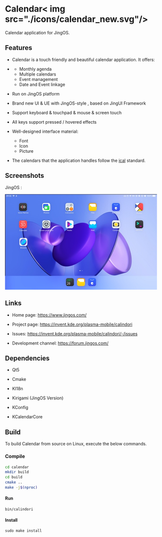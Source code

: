 <!--
    SPDX-FileCopyrightText: 2021 Wang Rui <wangrui@jingos.com>
    SPDX-License-Identifier: CC-BY-SA-4.0
-->
# Calendar< img src="./icons/calendar_new.svg"/>

Calendar application for JingOS.



## Features

* Calendar is a touch friendly and beautiful calendar application. It offers:
* 
  * Monthly agenda
  * Multiple calendars
  * Event management
  * Date and Event linkage

* Run on JingOS platform

* Brand new UI & UE with JingOS-style , based on JingUI Framework

* Support keyboard & touchpad & mouse & screen touch

* All keys support pressed / hovered effects

* Well-designed interface material:

  * Font
  * Icon
  * Picture
  
* The calendars that the application handles follow the [ical](https://tools.ietf.org/html/rfc5545) standard.



## Screenshots

JingOS :

![](./launcher.jpeg)



## Links

* Home page: https://www.jingos.com/

* Project page: https://invent.kde.org/plasma-mobile/calindori

* Issues: https://invent.kde.org/plasma-mobile/calindori/-/issues

* Development channel: https://forum.jingos.com/



## Dependencies

* Qt5 

* Cmake

* KI18n

* Kirigami (JingOS Version)

* KConfig

* KCalendarCore



## Build

To build Calendar from source on Linux, execute the below commands.



### Compile

```sh
cd calendar
mkdir build
cd build
cmake ..
make -j$(nproc)
```



#### Run

```
bin/calindori
```



#### Install

```
sudo make install
```

